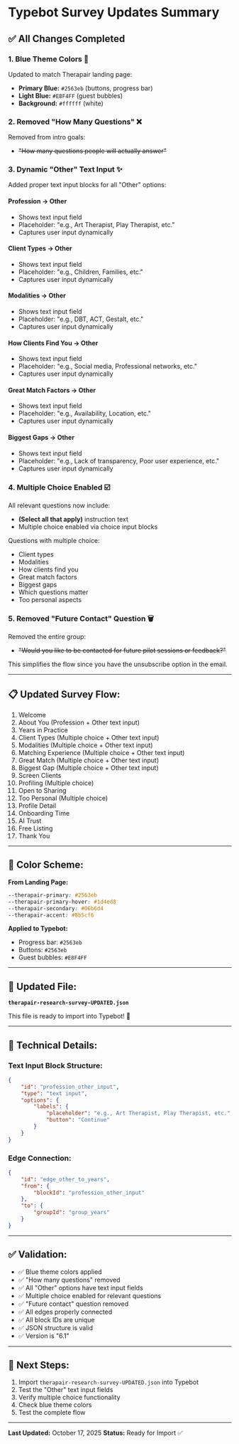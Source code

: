 # Typebot Survey Updates Summary

## ✅ **All Changes Completed**

### **1. Blue Theme Colors** 🎨
Updated to match Therapair landing page:
- **Primary Blue:** `#2563eb` (buttons, progress bar)
- **Light Blue:** `#E8F4FF` (guest bubbles)
- **Background:** `#ffffff` (white)

### **2. Removed "How Many Questions"** ❌
Removed from intro goals:
- ~~"How many questions people will actually answer"~~

### **3. Dynamic "Other" Text Input** ✨
Added proper text input blocks for all "Other" options:

#### **Profession → Other**
- Shows text input field
- Placeholder: "e.g., Art Therapist, Play Therapist, etc."
- Captures user input dynamically

#### **Client Types → Other**
- Shows text input field
- Placeholder: "e.g., Children, Families, etc."
- Captures user input dynamically

#### **Modalities → Other**
- Shows text input field
- Placeholder: "e.g., DBT, ACT, Gestalt, etc."
- Captures user input dynamically

#### **How Clients Find You → Other**
- Shows text input field
- Placeholder: "e.g., Social media, Professional networks, etc."
- Captures user input dynamically

#### **Great Match Factors → Other**
- Shows text input field
- Placeholder: "e.g., Availability, Location, etc."
- Captures user input dynamically

#### **Biggest Gaps → Other**
- Shows text input field
- Placeholder: "e.g., Lack of transparency, Poor user experience, etc."
- Captures user input dynamically

### **4. Multiple Choice Enabled** ☑️
All relevant questions now include:
- **(Select all that apply)** instruction text
- Multiple choice enabled via choice input blocks

Questions with multiple choice:
- Client types
- Modalities
- How clients find you
- Great match factors
- Biggest gaps
- Which questions matter
- Too personal aspects

### **5. Removed "Future Contact" Question** 🗑️
Removed the entire group:
- ~~"Would you like to be contacted for future pilot sessions or feedback?"~~

This simplifies the flow since you have the unsubscribe option in the email.

---

## 📋 **Updated Survey Flow:**

1. Welcome
2. About You (Profession + Other text input)
3. Years in Practice
4. Client Types (Multiple choice + Other text input)
5. Modalities (Multiple choice + Other text input)
6. Matching Experience (Multiple choice + Other text input)
7. Great Match (Multiple choice + Other text input)
8. Biggest Gap (Multiple choice + Other text input)
9. Screen Clients
10. Profiling (Multiple choice)
11. Open to Sharing
12. Too Personal (Multiple choice)
13. Profile Detail
14. Onboarding Time
15. AI Trust
16. Free Listing
17. Thank You

---

## 🎨 **Color Scheme:**

**From Landing Page:**
```css
--therapair-primary: #2563eb
--therapair-primary-hover: #1d4ed8
--therapair-secondary: #06b6d4
--therapair-accent: #8b5cf6
```

**Applied to Typebot:**
- Progress bar: `#2563eb`
- Buttons: `#2563eb`
- Guest bubbles: `#E8F4FF`

---

## 📁 **Updated File:**

**`therapair-research-survey-UPDATED.json`**

This file is ready to import into Typebot! 🚀

---

## 🔧 **Technical Details:**

### **Text Input Block Structure:**
```json
{
    "id": "profession_other_input",
    "type": "text input",
    "options": {
        "labels": {
            "placeholder": "e.g., Art Therapist, Play Therapist, etc.",
            "button": "Continue"
        }
    }
}
```

### **Edge Connection:**
```json
{
    "id": "edge_other_to_years",
    "from": {
        "blockId": "profession_other_input"
    },
    "to": {
        "groupId": "group_years"
    }
}
```

---

## ✅ **Validation:**

- ✅ Blue theme colors applied
- ✅ "How many questions" removed
- ✅ All "Other" options have text input fields
- ✅ Multiple choice enabled for relevant questions
- ✅ "Future contact" question removed
- ✅ All edges properly connected
- ✅ All block IDs are unique
- ✅ JSON structure is valid
- ✅ Version is "6.1"

---

## 🚀 **Next Steps:**

1. Import `therapair-research-survey-UPDATED.json` into Typebot
2. Test the "Other" text input fields
3. Verify multiple choice functionality
4. Check blue theme colors
5. Test the complete flow

---

**Last Updated:** October 17, 2025
**Status:** Ready for Import ✅
